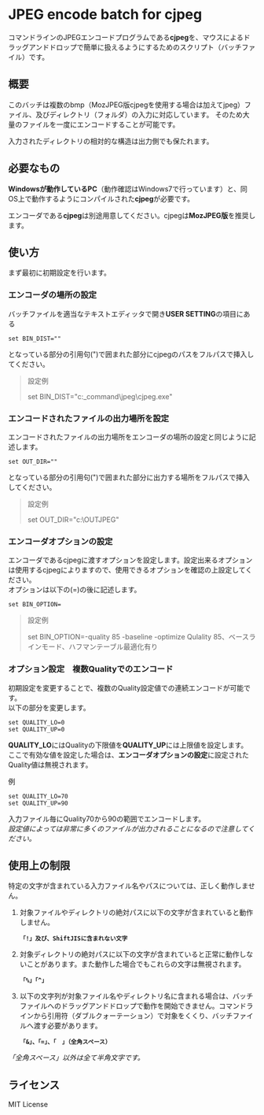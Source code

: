 JPEG encode batch for cjpeg 
====

コマンドラインのJPEGエンコードプログラムである**cjpeg**を、マウスによるドラッグアンドドロップで簡単に扱えるようにするためのスクリプト（バッチファイル）です。


## 概要
このバッチは複数のbmp（MozJPEG版cjpegを使用する場合は加えてjpeg）ファイル、及びディレクトリ（フォルダ）の入力に対応しています。 そのため大量のファイルを一度にエンコードすることが可能です。 

入力されたディレクトリの相対的な構造は出力側でも保たれます。


## 必要なもの
**Windowsが動作しているPC**（動作確認はWindows7で行っています）と、同OS上で動作するようにコンパイルされた**cjpeg**が必要です。

エンコーダである**cjpeg**は別途用意してください。cjpegは**MozJPEG版**を推奨します。


## 使い方
まず最初に初期設定を行います。  


### エンコーダの場所の設定
バッチファイルを適当なテキストエディッタで開き**USER SETTING**の項目にある

    set BIN_DIST=""

となっている部分の引用句(")で囲まれた部分にcjpegのパスをフルパスで挿入してください。

> 設定例
> 
> 	set BIN_DIST="c:\_command\jpeg\cjpeg.exe"


### エンコードされたファイルの出力場所を設定

エンコードされたファイルの出力場所をエンコーダの場所の設定と同じように記述します。

	set OUT_DIR=""

となっている部分の引用句(")で囲まれた部分に出力する場所をフルパスで挿入してください。

> 設定例
> 
> 	set OUT_DIR="c:\OUTJPEG"

### エンコーダオプションの設定
エンコーダであるcjpegに渡すオプションを設定します。設定出来るオプションは使用するcjpegによりますので、使用できるオプションを確認の上設定してください。  
オプションは以下の(=)の後に記述します。

	set BIN_OPTION=

> 設定例
> 
> 	set BIN_OPTION=-quality 85 -baseline -optimize
> Qulality 85、ベースラインモード、ハフマンテーブル最適化有り	
	

### オプション設定　複数Qualityでのエンコード

初期設定を変更することで、複数のQuality設定値での連続エンコードが可能です。  
以下の部分を変更します。

	set QUALITY_LO=0
	set QUALITY_UP=0

**QUALITY_LO**にはQualityの下限値を**QUALITY_UP**には上限値を設定します。  
ここで有効な値を設定した場合は、**エンコーダオプションの設定**に設定されたQuality値は無視されます。

例

	set QUALITY_LO=70
	set QUALITY_UP=90

入力ファイル毎にQuality70から90の範囲でエンコードします。  
*設定値によっては非常に多くのファイルが出力されることになるので注意してください。*

## 使用上の制限
特定の文字が含まれている入力ファイル名やパスについては、正しく動作しません。

1. 対象ファイルやディレクトリの絶対パスに以下の文字が含まれていると動作しません。

	**`「!」及び、ShiftJISに含まれない文字`**

2. 対象ディレクトリの絶対パスに以下の文字が含まれていると正常に動作しないことがあります。また動作した場合でもこれらの文字は無視されます。  

	**`「%」「^」`**

3. 以下の文字列が対象ファイル名やディレクトリ名に含まれる場合は、バッチファイルへのドラッグアンドドロップで動作を開始できません。コマンドラインから引用符（ダブルクォーテーション）で対象をくくり、バッチファイルへ渡す必要があります。

	**`「&」、「=」、「　」（全角スペース）`**

*「全角スペース」以外は全て半角文字です。*

## ライセンス

MIT License